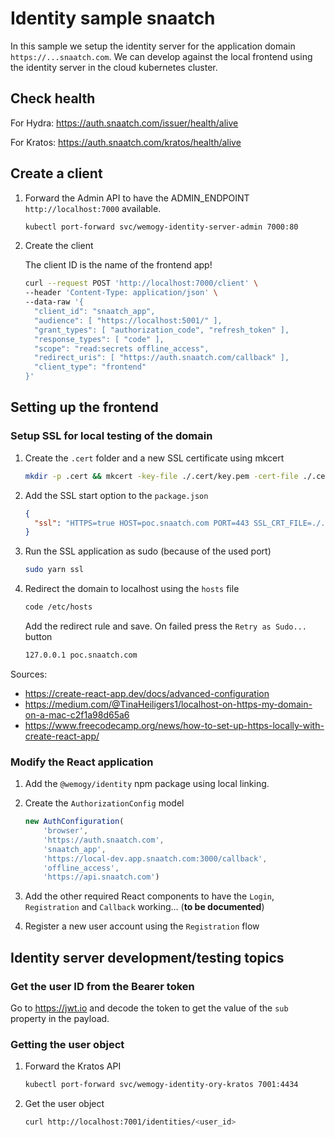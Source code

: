 # Identity sample snaatch

In this sample we setup the identity server for the application domain `https://...snaatch.com`.
We can develop against the local frontend using the identity server in the cloud kubernetes cluster.

## Check health

For Hydra: <https://auth.snaatch.com/issuer/health/alive>

For Kratos: <https://auth.snaatch.com/kratos/health/alive>

## Create a client

1. Forward the Admin API to have the ADMIN_ENDPOINT `http://localhost:7000` available.

    ```bash
    kubectl port-forward svc/wemogy-identity-server-admin 7000:80
    ```

2. Create the client

    The client ID is the name of the frontend app!

    ```bash
    curl --request POST 'http://localhost:7000/client' \
    --header 'Content-Type: application/json' \
    --data-raw '{
      "client_id": "snaatch_app",
      "audience": [ "https://localhost:5001/" ],
      "grant_types": [ "authorization_code", "refresh_token" ],
      "response_types": [ "code" ],
      "scope": "read:secrets offline_access",
      "redirect_uris": [ "https://auth.snaatch.com/callback" ],
      "client_type": "frontend"
    }'
    ```

## Setting up the frontend

### Setup SSL for local testing of the domain

1. Create the `.cert` folder and a new SSL certificate using mkcert

    ```bash
    mkdir -p .cert && mkcert -key-file ./.cert/key.pem -cert-file ./.cert/cert.pem "poc.snaatch.com"
    ```

2. Add the SSL start option to the `package.json`

    ```json
    {
      "ssl": "HTTPS=true HOST=poc.snaatch.com PORT=443 SSL_CRT_FILE=./.cert/cert.pem SSL_KEY_FILE=./.cert/key.pem react-scripts start"
    }
    ```

3. Run the SSL application as sudo (because of the used port)

    ```bash
    sudo yarn ssl
    ```

4. Redirect the domain to localhost using the `hosts` file

    ```bash
    code /etc/hosts
    ```

    Add the redirect rule and save. On failed press the `Retry as Sudo...` button

    ```bash
    127.0.0.1 poc.snaatch.com
    ```

Sources:

- <https://create-react-app.dev/docs/advanced-configuration>
- <https://medium.com/@TinaHeiligers1/localhost-on-https-my-domain-on-a-mac-c2f1a98d65a6>
- <https://www.freecodecamp.org/news/how-to-set-up-https-locally-with-create-react-app/>

### Modify the React application

1. Add the `@wemogy/identity` npm package using local linking.

2. Create the `AuthorizationConfig` model

    ```typescript
    new AuthConfiguration(
        'browser',
        'https://auth.snaatch.com',
        'snaatch_app',
        'https://local-dev.app.snaatch.com:3000/callback',
        'offline_access',
        'https://api.snaatch.com')
    ```

3. Add the other required React components to have the `Login`, `Registration` and `Callback` working... (__to be documented__)

4. Register a new user account using the `Registration` flow


## Identity server development/testing topics

### Get the user ID from the Bearer token

Go to <https://jwt.io> and decode the token to get the value of the `sub` property in the payload.

### Getting the user object

1. Forward the Kratos API

    ```bash
    kubectl port-forward svc/wemogy-identity-ory-kratos 7001:4434
    ```

2. Get the user object

    ```bash
    curl http://localhost:7001/identities/<user_id>
    ```
